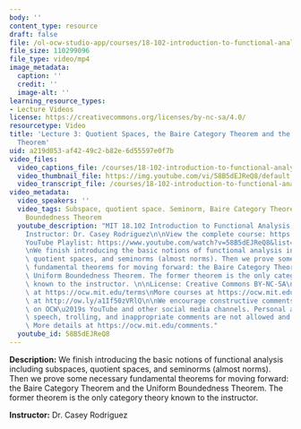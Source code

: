 ```yaml
---
body: ''
content_type: resource
draft: false
file: /ol-ocw-studio-app/courses/18-102-introduction-to-functional-analysis-spring-2021/18102-sp21-lecture-3_360p_16_9.mp4
file_size: 110299096
file_type: video/mp4
image_metadata:
  caption: ''
  credit: ''
  image-alt: ''
learning_resource_types:
- Lecture Videos
license: https://creativecommons.org/licenses/by-nc-sa/4.0/
resourcetype: Video
title: 'Lecture 3: Quotient Spaces, the Baire Category Theorem and the Uniform Boundedness
  Theorem'
uid: a219d053-af42-49c2-b82e-6d55597e0f7b
video_files:
  video_captions_file: /courses/18-102-introduction-to-functional-analysis-spring-2021/1P8RSORLvyqFrBQjXKeBj5LCSkjvXxIWy_transcript.webvtt
  video_thumbnail_file: https://img.youtube.com/vi/58B5dEJReQ8/default.jpg
  video_transcript_file: /courses/18-102-introduction-to-functional-analysis-spring-2021/1P8RSORLvyqFrBQjXKeBj5LCSkjvXxIWy_transcript.pdf
video_metadata:
  video_speakers: ''
  video_tags: Subspace, quotient space. Seminorm, Baire Category Theorem, Uniform
    Boundedness Theorem
  youtube_description: "MIT 18.102 Introduction to Functional Analysis, Spring 2021\n\
    Instructor: Dr. Casey Rodriguez\n\nView the complete course: https://ocw.mit.edu/courses/18-102-introduction-to-functional-analysis-spring-2021/\n\
    YouTube Playlist: https://www.youtube.com/watch?v=58B5dEJReQ8&list=PLUl4u3cNGP63micsJp_--fRAjZXPrQzW_&index=3\n\
    \nWe finish introducing the basic notions of functional analysis including subspaces,\
    \ quotient spaces, and seminorms (almost norms). Then we prove some necessary\
    \ fundamental theorems for moving forward: the Baire Category Theorem and the\
    \ Uniform Boundedness Theorem. The former theorem is the only category theory\
    \ known to the instructor. \n\nLicense: Creative Commons BY-NC-SA\nMore information\
    \ at https://ocw.mit.edu/terms\nMore courses at https://ocw.mit.edu\nSupport OCW\
    \ at http://ow.ly/a1If50zVRlQ\n\nWe encourage constructive comments and discussion\
    \ on OCW\u2019s YouTube and other social media channels. Personal attacks, hate\
    \ speech, trolling, and inappropriate comments are not allowed and may be removed.\
    \ More details at https://ocw.mit.edu/comments."
  youtube_id: 58B5dEJReQ8
---
```

**Description:** We finish introducing the basic notions of functional analysis including subspaces, quotient spaces, and seminorms (almost norms). Then we prove some necessary fundamental theorems for moving forward: the Baire Category Theorem and the Uniform Boundedness Theorem. The former theorem is the only category theory known to the instructor. 

**Instructor:** Dr. Casey Rodriguez